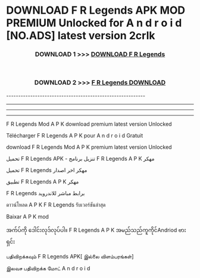 # DOWNLOAD F R Legends  APK MOD PREMIUM Unlocked for A n d r o i d [NO.ADS] latest version 2crlk 



<div align="center">

<h3>DOWNLOAD 1 >>> <a href="https://getmod2.web.app/?judul=F R Legends ">DOWNLOAD F R Legends </a></h3><br>

<h3>DOWNLOAD 2 >>> <a href="https://getmod2.web.app/?judul=F R Legends ">F R Legends  DOWNLOAD </a></h3>

</div>
----------------------------------------------------------

----------------------------------------------------------

----------------------------------------------------------

----------------------------------------------------------

F R Legends  Mod A P K download premium latest version Unlocked

Télécharger F R Legends  A P K pour A n d r o i d Gratuit

download F R Legends  Mod A P K premium latest version Unlocked

تحميل F R Legends  APK - تنزيل برنامج F R Legends  A P K مهكر

تحميل F R Legends  مهكر اخر اصدار

تطبيق F R Legends  A P K مهكر

F R Legends  برابط مباشر للاندرويد

ดาวน์โหลด A P K F R Legends  รับเวอร์ชันล่าสุด

Baixar A P K mod

အက်ပ်ကို ဒေါင်းလုဒ်လုပ်ပါ။ F R Legends  A P K အမည်သည်ကူကိုင်Andriod ဗားရှင်း

பதிவிறக்கவும் F R Legends  APK[ இல்லை விளம்பரங்கள்] 
 
இலவச பதிவிறக்க மோட் A n d r o i d



